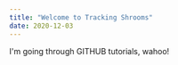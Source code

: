 ```yaml
---
title: "Welcome to Tracking Shrooms"
date: 2020-12-03
---
```


I'm going through GITHUB tutorials, wahoo!
